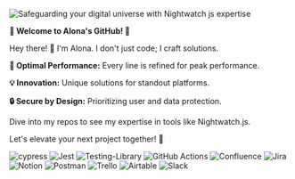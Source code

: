 ![Safeguarding your digital universe with Nightwatch js expertise](https://github.com/Alonaverse/Alonaverse/assets/142618123/154920aa-7fd6-47f1-97e2-35632a9139ed)

**🌟 Welcome to Alona's GitHub! 🌟**

Hey there! 👋 I'm Alona. I don't just code; I craft solutions.

**🚀 Optimal Performance:** Every line is refined for peak performance.

**💡 Innovation:** Unique solutions for standout platforms.

**🔒 Secure by Design:** Prioritizing user and data protection.

Dive into my repos to see my expertise in tools like Nightwatch.js. 

Let's elevate your next project together! 🌌

![cypress](https://img.shields.io/badge/-cypress-%23E5E5E5?style=for-the-badge&logo=cypress&logoColor=058a5e)
![Jest](https://img.shields.io/badge/-jest-%23C21325?style=for-the-badge&logo=jest&logoColor=white)
![Testing-Library](https://img.shields.io/badge/-TestingLibrary-%23E33332?style=for-the-badge&logo=testing-library&logoColor=white)
![GitHub Actions](https://img.shields.io/badge/github%20actions-%232671E5.svg?style=for-the-badge&logo=githubactions&logoColor=white)
![Confluence](https://img.shields.io/badge/confluence-%23172BF4.svg?style=for-the-badge&logo=confluence&logoColor=white)
![Jira](https://img.shields.io/badge/jira-%230A0FFF.svg?style=for-the-badge&logo=jira&logoColor=white)
 ![Notion](https://img.shields.io/badge/Notion-%23000000.svg?style=for-the-badge&logo=notion&logoColor=white)
 ![Postman](https://img.shields.io/badge/Postman-FF6C37?style=for-the-badge&logo=postman&logoColor=white)
 ![Trello](https://img.shields.io/badge/Trello-%23026AA7.svg?style=for-the-badge&logo=Trello&logoColor=white)
 ![Airtable](https://img.shields.io/badge/Airtable-18BFFF?style=for-the-badge&logo=Airtable&logoColor=white)
 ![Slack](https://img.shields.io/badge/Slack-4A154B?style=for-the-badge&logo=slack&logoColor=white)
